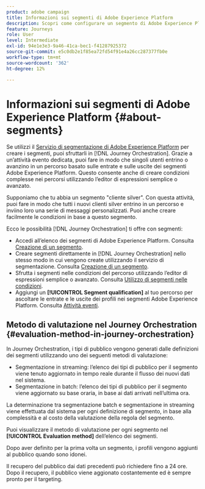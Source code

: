 ```yaml
---
product: adobe campaign
title: Informazioni sui segmenti di Adobe Experience Platform
description: Scopri come configurare un segmento di Adobe Experience Platform
feature: Journeys
role: User
level: Intermediate
exl-id: 94e1e3e3-9a46-41ca-bec1-f41287925372
source-git-commit: e5c0db2e1f85ea72fd54f91e4a26cc287377fb0e
workflow-type: tm+mt
source-wordcount: '362'
ht-degree: 12%

---
```


# Informazioni sui segmenti di Adobe Experience Platform {#about-segments}

Se utilizzi il [Servizio di segmentazione di Adobe Experience Platform](https://experienceleague.adobe.com/docs/experience-platform/segmentation/home.html?lang=it) per creare i segmenti, puoi sfruttarli in [!DNL Journey Orchestration]. Grazie a un’attività evento dedicata, puoi fare in modo che singoli utenti entrino o avanzino in un percorso basato sulle entrate e sulle uscite dei segmenti Adobe Experience Platform. Questo consente anche di creare condizioni complesse nei percorsi utilizzando l’editor di espressioni semplice o avanzato.

Supponiamo che tu abbia un segmento &quot;cliente silver&quot;. Con questa attività, puoi fare in modo che tutti i nuovi clienti silver entrino in un percorso e inviino loro una serie di messaggi personalizzati. Puoi anche creare facilmente le condizioni in base a questo segmento.

Ecco le possibilità [!DNL Journey Orchestration] ti offre con segmenti:

* Accedi all’elenco dei segmenti di Adobe Experience Platform. Consulta [Creazione di un segmento](../segment/creating-a-segment.md).
* Creare segmenti direttamente in [!DNL Journey Orchestration] nello stesso modo in cui vengono create utilizzando il servizio di segmentazione. Consulta [Creazione di un segmento](../segment/creating-a-segment.md).
* Sfrutta i segmenti nelle condizioni del percorso utilizzando l’editor di espressioni semplice o avanzato. Consulta [Utilizzo di segmenti nelle condizioni](../segment/using-a-segment.md).
* Aggiungi un **[!UICONTROL Segment qualification]** al tuo percorso per ascoltare le entrate e le uscite dei profili nei segmenti Adobe Experience Platform. Consulta [Attività eventi](../building-journeys/segment-qualification-events.md).

## Metodo di valutazione nel Journey Orchestration {#evaluation-method-in-journey-orchestration}

In Journey Orchestration, i tipi di pubblico vengono generati dalle definizioni dei segmenti utilizzando uno dei seguenti metodi di valutazione:

* Segmentazione in streaming: l’elenco dei tipi di pubblico per il segmento viene tenuto aggiornato in tempo reale durante il flusso dei nuovi dati nel sistema.
* Segmentazione in batch: l’elenco dei tipi di pubblico per il segmento viene aggiornato su base oraria, in base ai dati arrivati nell’ultima ora.

La determinazione tra segmentazione batch e segmentazione in streaming viene effettuata dal sistema per ogni definizione di segmento, in base alla complessità e al costo della valutazione della regola del segmento.

Puoi visualizzare il metodo di valutazione per ogni segmento nel **[!UICONTROL Evaluation method]** dell’elenco dei segmenti.

Dopo aver definito per la prima volta un segmento, i profili vengono aggiunti al pubblico quando sono idonei.

Il recupero del pubblico dai dati precedenti può richiedere fino a 24 ore. Dopo il recupero, il pubblico viene aggionato costantemente ed è sempre pronto per il targeting.